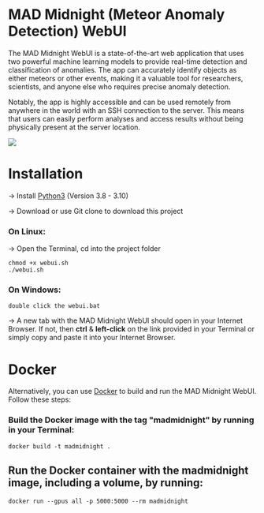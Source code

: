 # MAD Midnight (Meteor Anomaly Detection) WebUI

The MAD Midnight WebUI is a state-of-the-art web application that uses two powerful machine learning models to provide real-time detection and classification of anomalies. The app can accurately identify objects as either meteors or other events, making it a valuable tool for researchers, scientists, and anyone else who requires precise anomaly detection.

Notably, the app is highly accessible and can be used remotely from anywhere in the world with an SSH connection to the server. This means that users can easily perform analyses and access results without being physically present at the server location.

![](data/WebUIAnimation.gif)

# Installation
→ Install [Python3](https://www.python.org/downloads/release/python-3106/) (Version 3.8 - 3.10)

→ Download or use Git clone to download this project

### On Linux:
→ Open the Terminal, cd into the project folder
```
chmod +x webui.sh
./webui.sh
```

### On Windows:
```
double click the webui.bat 
```
→ A new tab with the MAD Midnight WebUI should open in your Internet Browser.
If not, then **ctrl** & **left-click** on the link provided in your Terminal or simply copy and paste it into your Internet Browser.



# Docker
Alternatively, you can use [Docker](https://docs.docker.com/get-docker/) to build and run the MAD Midnight WebUI. Follow these steps:

### Build the Docker image with the tag "madmidnight" by running in your Terminal:
```
docker build -t madmidnight .
```
## Run the Docker container with the madmidnight image, including a volume, by running:
```
docker run --gpus all -p 5000:5000 --rm madmidnight
```
